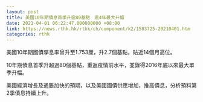 ```yaml
---
layout: post
title: 美國10年期債息首季升逾80基點　逾4年最大升幅
date: 2021-04-01 06:22:47.000000000 +08:00
link: https://news.rthk.hk/rthk/ch/component/k2/1583725-20210401.htm
categories: rthk
---
```


美國10年期國債孳息率曾升至1.753厘，升2.7個基點，貼近14個月高位。

10年期債息首季升超過80個基點，重返疫情前水平，並錄得2016年底以來最大單季升幅。

美國經濟增長及通脹加快的預期，以及美國國債供應增加，推高債息，分析預料第2季債息持續上升。
